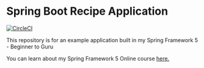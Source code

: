 # Spring Boot Recipe Application

[![CircleCI](https://circleci.com/gh/chinelo-okoli/spring5-recipe-app.svg?style=svg)](https://circleci.com/gh/chinelo-okoli/spring5-recipe-app)

This repository is for an example application built in my Spring Framework 5 - Beginner to Guru

You can learn about my Spring Framework 5 Online course [here.](https://go.springframework.guru/spring-framework-5-online-course)
